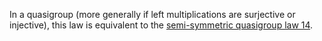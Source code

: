 In a quasigroup (more generally if left multiplications are surjective or injective), this law is equivalent to the [semi-symmetric quasigroup law 14](https://teorth.github.io/equational_theories/implications/?14).
